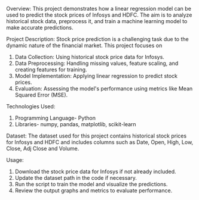 Overview:
This project demonstrates how a linear regression model can be used to predict the stock prices of Infosys and HDFC. The aim is to analyze historical stock data, preprocess it, and train a machine learning model to make accurate predictions.

Project Description:
Stock price prediction is a challenging task due to the dynamic nature of the financial market. This project focuses on

1. Data Collection: Using historical stock price data for Infosys.
2. Data Preprocessing: Handling missing values, feature scaling, and creating features for training.
3. Model Implementation: Applying linear regression to predict stock prices.
4. Evaluation: Assessing the model's performance using metrics like Mean Squared Error (MSE).

Technologies Used:
1. Programming Language- Python 
2. Libraries- numpy, pandas, matplotlib, scikit-learn

Dataset:
The dataset used for this project contains historical stock prices for Infosys and HDFC and includes columns such as Date, Open, High, Low, Close, Adj Close and Volume.

Usage:
1. Download the stock price data for Infosys if not already included.
2. Update the dataset path in the code if necessary.
3. Run the script to train the model and visualize the predictions.
4. Review the output graphs and metrics to evaluate performance.
